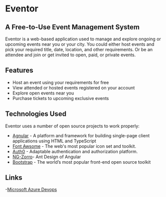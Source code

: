# Eventor
## A Free-to-Use Event Management System
Eventor is a web-based application used to manage and explore ongoing or upcoming events near you
or your city. You could either host events and pick your required title, date, location, and other requirements. Or be an attendee and join or get invited to open, paid, or private events. 
## Features
- Host an event using your requirements for free
- View attended or hosted events registered on your account
- Explore open events near you
- Purchase tickets to upcoming exclusive events
## Technologies Used
Eventor uses a number of open source projects to work properly:

- [Agnular](https://angular.io/) - A platform and framework for building single-page client applications using HTML and TypeScript
- [Font Awsome](https://fontawesome.com/) - The web's most popular icon set and toolkit.
- [Auth0](https://auth0.com/) - Adaptable authentication and authorization platform.
- [NG-Zorro](https://ng.ant.design/)- Ant Design of Angular
- [Bootstrap](https://getbootstrap.com/) - The world’s most popular front-end open source toolkit
## Links
-[Microsoft Azure Devops](https://dev.azure.com/TP2Panda/Eventor)
